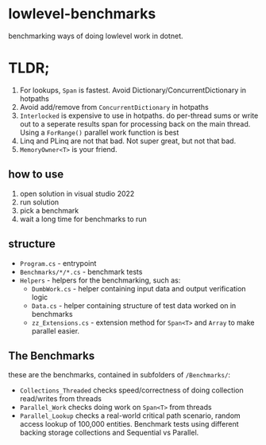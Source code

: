 # lowlevel-benchmarks
benchmarking ways of doing lowlevel work in dotnet.



# TLDR;
1. For lookups, `Span` is fastest.   Avoid Dictionary/ConcurrentDictionary in hotpaths
1. Avoid add/remove from `ConcurrentDictionary` in hotpaths
1. `Interlocked` is expensive to use in hotpaths.   do per-thread sums or write out to a seperate results span for processing back on the main thread. Using a `ForRange()` parallel work function is best
1. Linq and PLinq are not that bad.  Not super great, but not that bad.
1. `MemoryOwner<T>` is your friend.

## how to use
1. open solution in visual studio 2022
2. run solution
3. pick a benchmark
4. wait a long time for benchmarks to run


## structure
- `Program.cs` - entrypoint
- `Benchmarks/*/*.cs` - benchmark tests
- `Helpers` - helpers for the benchmarking, such as:
   - `DumbWork.cs` - helper containing input data and output verification logic
   - `Data.cs` - helper containing structure of test data worked on in benchmarks
   - `zz_Extensions.cs` - extension method for `Span<T>` and `Array` to make parallel easier.


## The Benchmarks

these are the benchmarks, contained in subfolders of `/Benchmarks/`:

- `Collections_Threaded` checks speed/correctness of doing collection read/writes from threads
- `Parallel_Work` checks doing work on `Span<T>` from threads
- `Parallel_Lookup` checks a real-world critical path scenario, random access lookup of 100,000 entities.  Benchmark tests using different backing storage collections and Sequential vs Parallel.


